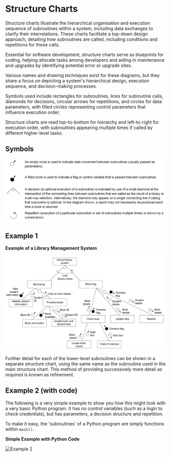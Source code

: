 # **Structure Charts**

Structure charts illustrate the hierarchical organisation and execution sequence of subroutines within a system, including data exchanges to clarify their interrelations. These charts facilitate a top-down design approach, detailing how subroutines are called, including conditions and repetitions for these calls.

Essential for software development, structure charts serve as blueprints for coding, helping allocate tasks among developers and aiding in maintenance and upgrades by identifying potential error or upgrade sites.

Various names and drawing techniques exist for these diagrams, but they share a focus on depicting a system's hierarchical design, execution sequence, and decision-making processes.

Symbols used include rectangles for subroutines, lines for subroutine calls, diamonds for decisions, circular arrows for repetitions, and circles for data parameters, with filled circles representing control parameters that influence execution order.

Structure charts are read top-to-bottom for hierarchy and left-to-right for execution order, with subroutines appearing multiple times if called by different higher-level tasks.

## **Symbols**
![Symbols](/Tier%207%20-%20Software%20Engineering/Unit%201%20-%20Python%20Essentials/Software%20Development%20and%20Management/Charts%20and%20Algorithms/Structure%20Charts/Images/symbols.png)

## **Example 1**
**Example of a Library Management System**

![Example 1](/Tier%207%20-%20Software%20Engineering/Unit%201%20-%20Python%20Essentials/Software%20Development%20and%20Management/Charts%20and%20Algorithms/Structure%20Charts/Images/example1.png)

Further detail for each of the lower-level subroutines can be shown in a separate structure chart, using the same name as the subroutine used in the main structure chart. This method of providing successively more detail as required is known as refinement.

## **Example 2 (with code)**
The following is a very simple example to show you how this might look with a very basic Python program. It has no control variables (such as a login to check credentials), but has parameters, a decision structure and repetition.

To make it easy, the 'subroutines' of a Python program are simply functions within `main()`.

**Simple Example with Python Code**

![Example 2](/Tier%207%20-%20Software%20Engineering/Unit%201%20-%20Python%20Essentials/Software%20Development%20and%20Management/Charts%20and%20Algorithms/Structure%20Charts/Images/example2.avif)